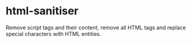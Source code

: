# html-sanitiser
Remove script tags and their content, remove all HTML tags and replace special characters with HTML entities.

